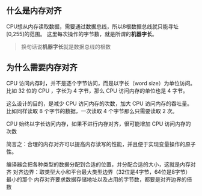 ## 什么是内存对齐
CPU想从内存读取数据，需要通过数据总线，所以8根数据总线就只能寻址[0,255]的范围。
这里每次操作的字节数，就是所谓的**机器字长**。
> 换句话说**机器字长**就是数据总线的根数
## 为什么需要内存对齐
CPU 访问内存时，并不是逐个字节访问，而是以字长（word size）为单位访问。比如 32 位的 CPU ，字长为 4 字节，那么 CPU 访问内存的单位也是 4 字节。

这么设计的目的，是减少 CPU 访问内存的次数，加大 CPU 访问内存的吞吐量。比如同样读取 8 个字节的数据，一次读取 4 个字节那么只需要读取 2 次。

CPU 始终以字长访问内存，如果不进行内存对齐，很可能增加 CPU 访问内存的次数

简言之：合理的内存对齐可以提高内存读写的性能，并且便于实现变量操作的原子性。

编译器会把各种类型的数据分配到合适的位置，并分配合适的大小，这就是内存对齐
对齐边界：取类型大小和平台最大类型边界（32位是4字节，64位是8字节）最小的那个
内存对齐要求数据存储地址以及占用的字节数，都要是对齐边界的倍数
